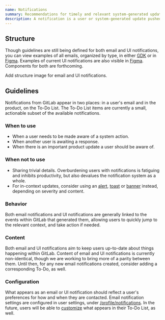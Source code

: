```yaml
---
name: Notifications
summary: Recommendations for timely and relevant system-generated updates to keep users informed.
description: A notification is a user or system-generated update pushed to users.
---
```


## Structure

Though guidelines are still being defined for both email and UI notifications, you can view examples of all emails, organized by type, in either [GDK](https://docs.gitlab.com/ee/development/emails.html#mailer-previews) or in [Figma](https://www.figma.com/design/wRoOy8FwgL5f3uhEP0gMyv/Define-guidelines-for-notifications-Pajamas-%E2%80%A2-%231888?node-id=12307-26544&t=ctKNm5g1co2EWxZi-1). Examples of current UI notifications are also visible in [Figma](https://www.figma.com/design/uH0dVVB1PBdJ929KEiGqFf/Notifications?node-id=6977-111489&t=IdcDigotUwYmlbdv-1). Components for both are forthcoming.

<todo>Add structure image for email and UI notifications.</todo>

## Guidelines

Notifications from GitLab appear in two places: in a user's email and in the product, on the To-Do List. The To-Do List items are currently a small, actionable subset of the available notifications.

### When to use

- When a user needs to be made aware of a system action.
- When another user is awaiting a response.
- When there is an important product update a user should be aware of.

### When not to use

- Sharing trivial details. Overburdening users with notifications is fatiguing and inhibits productivity, but also devalues the notification system as a whole.
- For in-context updates, consider using an [alert](/components/alert), [toast](/components/toast) or [banner](/components/banner) instead, depending on severity and content.

### Behavior

Both email notifications and UI notifications are generally linked to the events within GitLab that generated them, allowing users to quickly jump to the relevant context, and take action if needed.

### Content

Both email and UI notifications aim to keep users up-to-date about things happening within GitLab. Content of email and UI notifications is currently non-identical, though we are working to bring more of a parity between them. Until then, for any new email notifications created, consider adding a corresponding To-Do, as well.

### Configuration

What appears as an email or UI notification should reflect a user's preferences for how and when they are contacted. Email notification settings are configured in user settings, under [/profile/notifications](https://gitlab.com/-/profile/notifications). In the future, users will be able to [customize](https://gitlab.com/gitlab-org/gitlab/-/issues/320912) what appears in their To-Do List, as well.
